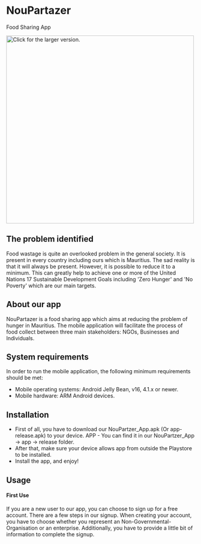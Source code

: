 # NouPartazer
Food Sharing App

<a href="https://drive.google.com/uc?export=view&id=1SLaJFSs542l1HZ7zWxCYHRHsTtjOOzHO"><img src="https://drive.google.com/uc?export=view&id=1SLaJFSs542l1HZ7zWxCYHRHsTtjOOzHO" style="width: 500px; max-width: 100%; height: auto" title="Click for the larger version." /></a>

## The problem identified
Food wastage is quite an overlooked problem in the general society. It is present in every country including ours which is Mauritius. The sad reality is that it will always be present. However, it is possible to reduce it to a minimum. This can greatly help to achieve one or more of the United Nations 17 Sustainable Development Goals including 'Zero Hunger' and 'No Poverty' which are our main targets.

## About our app
NouPartazer is a food sharing app which aims at reducing the problem of hunger in Mauritius. The mobile application will facilitate the process of food collect between three main stakeholders: NGOs, Businesses and Individuals.

## System requirements
In order to run the mobile application, the following minimum requirements should be met:
- Mobile operating systems: Android Jelly Bean, v16, 4.1.x or newer.
- Mobile hardware: ARM Android devices.

## Installation
- First of all, you have to download our NouPartzer_App.apk (Or app-release.apk) to your device. APP - You can find it in our NouPartzer_App -> app -> release folder.
- After that, make sure your device allows app from outside the Playstore to be installed.
- Install the app, and enjoy!

## Usage
#### First Use
If you are a new user to our app, you can choose to sign up for a free account. There are a few steps in our signup. When creating your account, you have to choose whether you represent an Non-Governmental-Organisation or an enterprise. Additionally, you have to provide a little bit of information to complete the signup.

